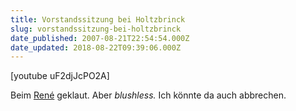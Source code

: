 ```yaml
---
title: Vorstandssitzung bei Holtzbrinck
slug: vorstandssitzung-bei-holtzbrinck
date_published: 2007-08-21T22:54:54.000Z
date_updated: 2018-08-22T09:39:06.000Z
---
```


[youtube uF2djJcPO2A]

Beim [René](http://www.nerdcore.de/wp/2007/08/21/kansch-des-grad-bidde-nochmal-sage%e2%80%a6/) geklaut. Aber *blushless.* Ich könnte da auch abbrechen.
